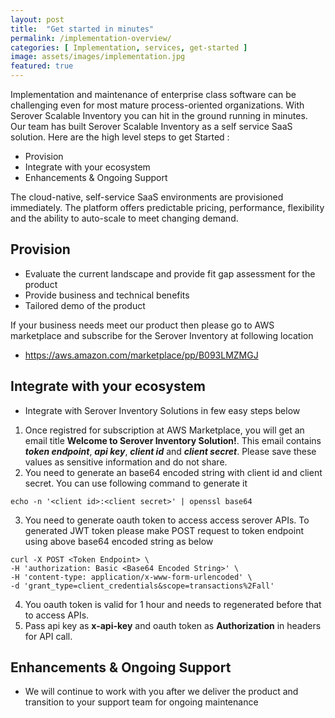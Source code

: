 ```yaml
---
layout: post
title:  "Get started in minutes"
permalink: /implementation-overview/
categories: [ Implementation, services, get-started ]
image: assets/images/implementation.jpg
featured: true
---
```


Implementation and maintenance of enterprise class software can be challenging even for most mature process-oriented organizations. With Serover Scalable Inventory you can hit in the ground running in minutes. Our team has built Serover Scalable Inventory as a self service SaaS solution. Here are the high level steps to get Started :

* Provision
* Integrate with your ecosystem
* Enhancements & Ongoing Support

The cloud-native, self-service SaaS environments are provisioned immediately. The platform offers predictable pricing, performance, flexibility and the ability to auto-scale to meet changing demand.

## Provision
+ Evaluate the current landscape and provide fit gap assessment for the product
+ Provide business and technical benefits
+ Tailored demo of the product

If your business needs meet our product then please go to AWS marketplace and subscribe for the Serover Inventory at following location
- https://aws.amazon.com/marketplace/pp/B093LMZMGJ


## Integrate with your ecosystem
+ Integrate with Serover Inventory Solutions in few easy steps below

1. Once registred for subscription at AWS Marketplace, you will get an email title __Welcome to Serover Inventory Solution!__. This email contains *__token endpoint__*, *__api key__*, *__client id__* and *__client secret__*. Please save these values as sensitive information and do not share.
2. You need to generate an base64 encoded string with client id and client secret. You can use following command to generate it
```
echo -n '<client id>:<client secret>' | openssl base64
``` 
3. You need to generate oauth token to access access serover APIs. To generated JWT token please make POST request to token endpoint using above base64 encoded string as below 

```
curl -X POST <Token Endpoint> \
-H 'authorization: Basic <Base64 Encoded String>' \
-H 'content-type: application/x-www-form-urlencoded' \
-d 'grant_type=client_credentials&scope=transactions%2Fall'
```
4. You oauth token is valid for 1 hour and needs to regenerated before that to access APIs. 
5. Pass api key as __x-api-key__ and oauth token as __Authorization__ in headers for API call.

## Enhancements & Ongoing Support
+ We will continue to work with you after we deliver the product and transition to your support team for ongoing maintenance
